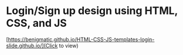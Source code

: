 # Login/Sign up design using HTML, CSS, and JS

[https://benigmatic.github.io/HTML-CSS-JS-templates-login-slide.github.io/](Click to view)
